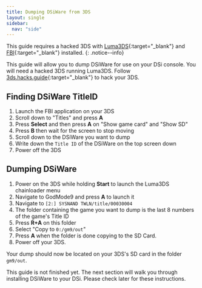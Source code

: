 ```yaml
---
title: Dumping DSiWare from 3DS
layout: single
sidebar:
  nav: "side"
---
```


This guide requires a hacked 3DS with [Luma3DS](https://github.com/AuroraWright/Luma3DS){:target="_blank"} and [FBI](https://github.com/Steveice10/FBI){:target="_blank"} installed.
{: .notice--info}

This guide will allow you to dump DSiWare for use on your DSi console. You will need a hacked 3DS running Luma3DS. Follow [3ds.hacks.guide](3ds.hacks.guide){:target="_blank"} to hack your 3DS.

## Finding DSiWare TitleID
1. Launch the FBI application on your 3DS
2. Scroll down to "Titles" and press **A**
3. Press **Select** and then press **A** on "Show game card" and "Show SD"
4. Press **B** then wait for the screen to stop moving
5. Scroll down to the DSiWare you want to dump
6. Write down the `Title ID` of the DSiWare on the top screen down
7. Power off the 3DS

## Dumping DSiWare
1. Power on the 3DS while holding **Start** to launch the Luma3DS chainloader menu
2. Navigate to GodMode9 and press **A** to launch it
3. Navigate to `[2:] SYSNAND TWLN/title/00030004`
4. The folder containing the game you want to dump is the last 8 numbers of the game's Title ID
5. Press **R+A** on this folder
6. Select "Copy to `0:/gm9/out`"
7. Press **A** when the folder is done copying to the SD Card.
8. Power off your 3DS.

Your dump should now be located on your 3DS's SD card in the folder `gm9/out`.

This guide is not finished yet. The next section will walk you through installing DSiWare to your DSi. Please check later for these instructions.

